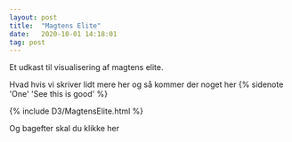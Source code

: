 ```yaml
---
layout: post
title:  "Magtens Elite"
date:   2020-10-01 14:18:01
tag: post
---
```



Et udkast til visualisering af magtens elite.
<!--more-->

Hvad hvis vi skriver lidt mere her og så kommer der noget her
{% sidenote 'One' 'See this is good' %}

 <div>{% include D3/MagtensElite.html %}</div> 
 

Og bagefter skal du klikke her



